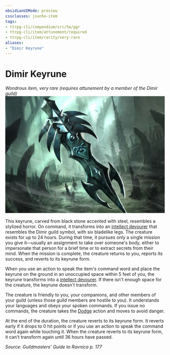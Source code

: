 ```yaml
---
obsidianUIMode: preview
cssclasses: json5e-item
tags:
- ttrpg-cli/compendium/src/5e/ggr
- ttrpg-cli/item/attunement/required
- ttrpg-cli/item/rarity/very-rare
aliases: 
- "Dimir Keyrune"
---
```

# Dimir Keyrune
*Wondrous item, very rare (requires attunement by a member of the Dimir guild)*  
![](Інструменти%20ДМ/CLI/items/img/dimir-keyrune.webp#right)


This keyrune, carved from black stone accented with steel, resembles a stylized horror. On command, it transforms into an [intellect devourer](Інструменти%20ДМ/CLI/bestiary/aberration/intellect-devourer-xmm.md) that resembles the Dimir guild symbol, with six bladelike legs. The creature exists for up to 24 hours. During that time, it pursues only a single mission you give it—usually an assignment to take over someone's body, either to impersonate that person for a brief time or to extract secrets from their mind. When the mission is complete, the creature returns to you, reports its success, and reverts to its keyrune form.

When you use an action to speak the item's command word and place the keyrune on the ground in an unoccupied space within 5 feet of you, the keyrune transforms into a [intellect devourer](Інструменти%20ДМ/CLI/bestiary/aberration/intellect-devourer-xmm.md). If there isn't enough space for the creature, the keyrune doesn't transform.

The creature is friendly to you, your companions, and other members of your guild (unless those guild members are hostile to you). It understands your languages and obeys your spoken commands. If you issue no commands, the creature takes the [Dodge](Інструменти%20ДМ/CLI/rules/actions.md#Dodge) action and moves to avoid danger.

At the end of the duration, the creature reverts to its keyrune form. It reverts early if it drops to 0 hit points or if you use an action to speak the command word again while touching it. When the creature reverts to its keyrune form, it can't transform again until 36 hours have passed.

*Source: Guildmasters' Guide to Ravnica p. 177*